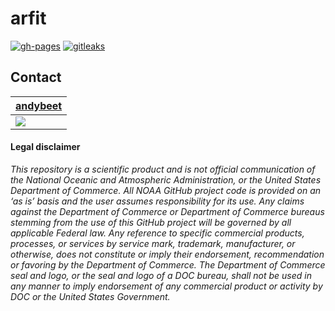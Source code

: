 # arfit

  <!-- badges: start -->
  [![gh-pages](https://github.com/andybeet/trendAR/workflows/gh-pages/badge.svg)](https://github.com/andybeet/trendAR/actions)
    [![gitleaks](https://github.com/andybeet/trendAR/workflows/gitleaks/badge.svg)](https://github.com/andybeet/trendAR/actions)
  <!-- badges: end -->

## Contact

| [andybeet](https://github.com/andybeet)                                                         |
|-------------------------------------------------------------------------------------------------|
| [![](https://avatars1.githubusercontent.com/u/22455149?s=100&v=4)](https://github.com/andybeet) |

#### Legal disclaimer

*This repository is a scientific product and is not official
communication of the National Oceanic and Atmospheric Administration, or
the United States Department of Commerce. All NOAA GitHub project code
is provided on an ‘as is’ basis and the user assumes responsibility for
its use. Any claims against the Department of Commerce or Department of
Commerce bureaus stemming from the use of this GitHub project will be
governed by all applicable Federal law. Any reference to specific
commercial products, processes, or services by service mark, trademark,
manufacturer, or otherwise, does not constitute or imply their
endorsement, recommendation or favoring by the Department of Commerce.
The Department of Commerce seal and logo, or the seal and logo of a DOC
bureau, shall not be used in any manner to imply endorsement of any
commercial product or activity by DOC or the United States Government.*
